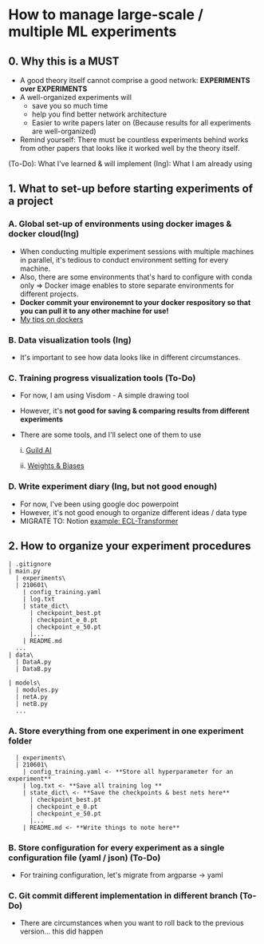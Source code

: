 # How to manage large-scale / multiple ML experiments

## 0. Why this is a MUST

* A good theory itself cannot comprise a good network: **EXPERIMENTS over EXPERIMENTS**
* A well-organized experiments will
  * save you so much time
  * help you find better network architecture
  * Easier to write papers later on (Because results for all experiments are well-organized)
* Remind yourself: There must be countless experiments behind works from other papers that looks like it worked well by the theory itself.

(To-Do): What I've learned & will implement
(Ing): What I am already using

## 1. What to set-up before starting experiments of a project

### A. Global set-up of environments using docker images & docker cloud(Ing)
 * When conducting multiple experiment sessions with multiple machines in parallel, it's tedious to conduct environment setting for every machine.
 * Also, there are some environments that's hard to configure with conda only => Docker image enables to store separate environments for different projects.
 * **Docker commit your environemnt to your docker respository so that you can pull it to any other machine for use!**
 * [My tips on dockers](https://docs.google.com/document/d/1-L2QjWVNap4urUJ62t9xC-BZTUi0W2m2DUha_pfuW9s/edit?usp=sharing)    

### B. Data visualization tools (Ing)
 * It's important to see how data looks like in different circumstances.

### C. Training progress visualization tools (To-Do)
 * For now, I am using Visdom - A simple drawing tool
 * However, it's **not good for saving & comparing results from different experiments**
 * There are some tools, and I'll select one of them to use

   i. [Guild AI](https://my.guild.ai/)
   
   ii. [Weights & Biases](https://wandb.ai/site)

### D. Write experiment diary (Ing, but not good enough)
 * For now, I've been using google doc powerpoint
 * However, it's not good enough to organize different ideas / data type
 * MIGRATE TO: Notion [example: ECL-Transformer](https://www.notion.so/ECL-Transformer-Logs-3dc12843976d4af38522997be8935ca3)

## 2. How to organize your experiment procedures

```
| .gitignore
| main.py
  | experiments\
  | 210601\
    | config_training.yaml
    | log.txt
    | state_dict\
      | checkpoint_best.pt
      | checkpoint_e_0.pt
      | checkpoint_e_50.pt
      |...
    | README.md
  ...
| data\
  | DataA.py
  | DataB.py

| models\
  | modules.py
  | netA.py
  | netB.py
  ...

```
### A. Store everything from one experiment in one experiment folder
```
  | experiments\
  | 210601\
    | config_training.yaml <- **Store all hyperparameter for an experiment**
    | log.txt <- **Save all training log **
    | state_dict\ <- **Save the checkpoints & best nets here**
      | checkpoint_best.pt
      | checkpoint_e_0.pt
      | checkpoint_e_50.pt
      |...
    | README.md <- **Write things to note here**
```

### B. Store configuration for every experiment as a single configuration file (yaml / json) (To-Do)
* For training configuration, let's migrate from argparse -> yaml 

### C. Git commit different implementation in different branch (To-Do)
* There are circumstances when you want to roll back to the previous version... this did happen

